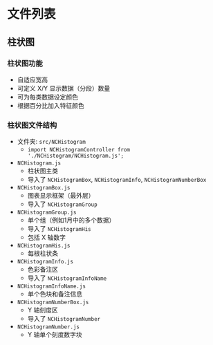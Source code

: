 # 文件列表

## 柱状图

### 柱状图功能

- 自适应宽高
- 可定义 X/Y 显示数据（分段）数量
- 可为每类数据设定颜色
- 根据百分比加入特征颜色

### 柱状图文件结构

- 文件夹: `src/NCHistogram`
  - `import NCHistogramController from './NCHistogram/NCHistogram.js';`
- `NCHistogram.js`
  - 柱状图主类
  - 导入了 `NCHistogramBox`, `NCHistogramInfo`, `NCHistogramNumberBox`
- `NCHistogramBox.js`
  - 图表显示框架（最外层）
  - 导入了 `NCHistogramGroup`
- `NCHistogramGroup.js`
  - 单个组（例如1月中的多个数据）
  - 导入了 `NCHistogramHis`
  - 包括 X 轴数字
- `NCHistogramHis.js`
  - 每根柱状条
- `NCHistogramInfo.js`
  - 色彩备注区
  - 导入了 `NCHistogramInfoName`
- `NCHistogramInfoName.js`
  - 单个色块和备注信息
- `NCHistogramNumberBox.js`
  - Y 轴刻度区
  - 导入了 `NCHistogramNumber`
- `NCHistogramNumber.js`
  - Y 轴单个刻度数字块